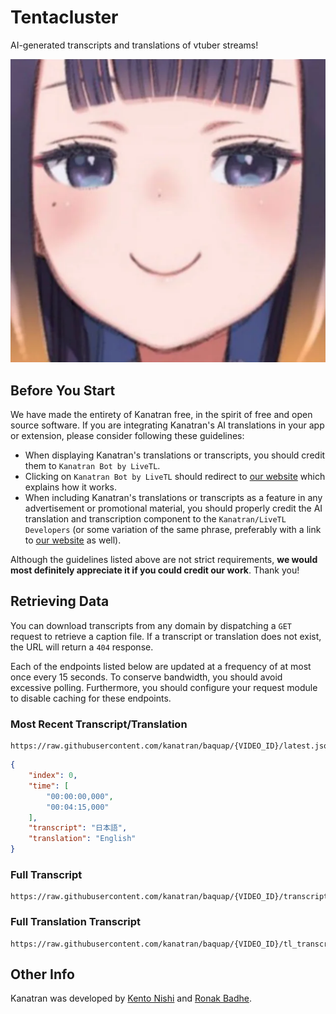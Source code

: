 # Tentacluster 

AI-generated transcripts and translations of vtuber streams!

<p align="center">
  <!--![Ina smiling](img/ina.png "Inacent repo here")-->
  <!--Damn you markdown for not centering the image-->
  <img src="https://github.com/kanatran/tentacluster/blob/master/img/ina.png?raw=true" alt="Ina smiling" />
</p>

## Before You Start
We have made the entirety of Kanatran free, in the spirit of free and open source software. If you are integrating Kanatran's AI translations in your app or extension, please consider following these guidelines:

* When displaying Kanatran's translations or transcripts, you should credit them to `Kanatran Bot by LiveTL`.
* Clicking on `Kanatran Bot by LiveTL` should redirect to [our website](https://kanatran.github.io/) which explains how it works.
* When including Kanatran's translations or transcripts as a feature in any advertisement or promotional material, you should properly credit the AI translation and transcription component to the `Kanatran/LiveTL Developers` (or some variation of the same phrase, preferably with a link to [our website](https://kanatran.github.io/) as well).

Although the guidelines listed above are not strict requirements, **we would most definitely appreciate it if you could credit our work**. Thank you!

## Retrieving Data
You can download transcripts from any domain by dispatching a `GET` request to retrieve a caption file. If a transcript or translation does not exist, the URL will return a `404` response. 

Each of the endpoints listed below are updated at a frequency of at most once every 15 seconds. To conserve bandwidth, you should avoid excessive polling. Furthermore, you should configure your request module to disable caching for these endpoints.

### Most Recent Transcript/Translation
```
https://raw.githubusercontent.com/kanatran/baquap/{VIDEO_ID}/latest.json
```
```json
{
    "index": 0,
    "time": [
        "00:00:00,000",
        "00:04:15,000"
    ],
    "transcript": "日本語",
    "translation": "English"
}
```

### Full Transcript
```
https://raw.githubusercontent.com/kanatran/baquap/{VIDEO_ID}/transcript.srt
```

### Full Translation Transcript
```
https://raw.githubusercontent.com/kanatran/baquap/{VIDEO_ID}/tl_transcript.srt
```

## Other Info
Kanatran was developed by [Kento Nishi](https://github.com/KentoNishi) and [Ronak Badhe](https://github.com/r2dev2).
